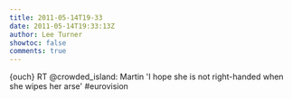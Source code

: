 ```yaml
---
title: 2011-05-14T19-33
date: 2011-05-14T19:33:13Z
author: Lee Turner
showtoc: false
comments: true
---
```


{ouch} RT @crowded_island: Martin 'I hope she is not right-handed when she wipes her arse' #eurovision

